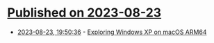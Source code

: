 # [Published on 2023-08-23](index.md)

* [2023-08-23, 19:50:36](https://lobste.rs/s/dzkrzs/exploring_windows_xp_on_macos_arm64) - [Exploring Windows XP on macOS ARM64](https://milen.me/writings/exploring-windows-xp-on-macos-arm64/)
